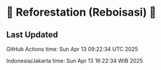
# 🌳 Reforestation (Reboisasi) 🌲

## Last Updated

GitHub Actions time: Sun Apr 13 09:22:34 UTC 2025

Indonesia/Jakarta time: Sun Apr 13 16:22:34 WIB 2025

